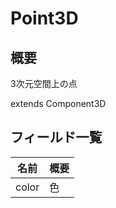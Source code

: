 # Point3D

## 概要

3次元空間上の点

extends Component3D

## フィールド一覧

| 名前  | 概要 |
| ----- | ---- |
| color | 色   |

